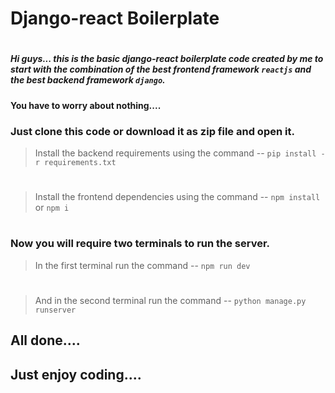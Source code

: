 # Django-react Boilerplate
#
##### Hi guys... this is the basic django-react boilerplate code created by me to start with the combination of the best frontend framework `reactjs` and the best backend framework `django`.
**You have to worry about nothing....**
### Just clone this code or download it as zip file and open it.
> Install the backend requirements using the command --
```pip install -r requirements.txt```
#
> Install the frontend dependencies using the command --
```npm install``` or ```npm i```
#
### Now you will require two terminals to run the server.
> In the first terminal run the command --
```npm run dev```
#
> And in the second terminal run the command --
```python manage.py runserver```
## All done....
## Just enjoy coding....

